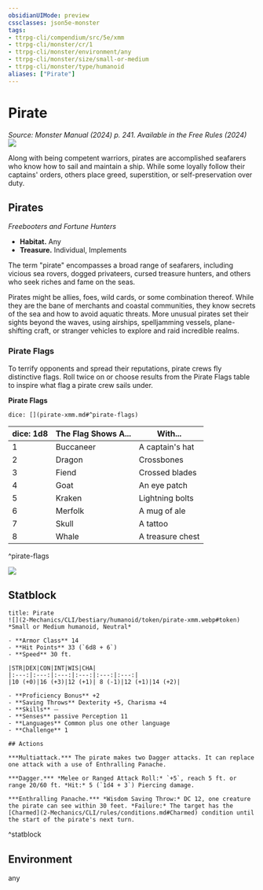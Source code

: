 ```yaml
---
obsidianUIMode: preview
cssclasses: json5e-monster
tags:
- ttrpg-cli/compendium/src/5e/xmm
- ttrpg-cli/monster/cr/1
- ttrpg-cli/monster/environment/any
- ttrpg-cli/monster/size/small-or-medium
- ttrpg-cli/monster/type/humanoid
aliases: ["Pirate"]
---
```

# Pirate
*Source: Monster Manual (2024) p. 241. Available in the Free Rules (2024)*  
![](2-Mechanics/CLI/bestiary/humanoid/img/pirate.webp#right)

Along with being competent warriors, pirates are accomplished seafarers who know how to sail and maintain a ship. While some loyally follow their captains' orders, others place greed, superstition, or self-preservation over duty.

## Pirates

*Freebooters and Fortune Hunters*

- **Habitat.** Any  
- **Treasure.** Individual, Implements  

The term "pirate" encompasses a broad range of seafarers, including vicious sea rovers, dogged privateers, cursed treasure hunters, and others who seek riches and fame on the seas.

Pirates might be allies, foes, wild cards, or some combination thereof. While they are the bane of merchants and coastal communities, they know secrets of the sea and how to avoid aquatic threats. More unusual pirates set their sights beyond the waves, using airships, spelljamming vessels, plane-shifting craft, or stranger vehicles to explore and raid incredible realms.

### Pirate Flags

To terrify opponents and spread their reputations, pirate crews fly distinctive flags. Roll twice on or choose results from the Pirate Flags table to inspire what flag a pirate crew sails under.

**Pirate Flags**

`dice: [](pirate-xmm.md#^pirate-flags)`

| dice: 1d8 | The Flag Shows A... | With... |
|-----------|---------------------|---------|
| 1 | Buccaneer | A captain's hat |
| 2 | Dragon | Crossbones |
| 3 | Fiend | Crossed blades |
| 4 | Goat | An eye patch |
| 5 | Kraken | Lightning bolts |
| 6 | Merfolk | A mug of ale |
| 7 | Skull | A tattoo |
| 8 | Whale | A treasure chest |
^pirate-flags

![](2-Mechanics/CLI/bestiary/humanoid/img/pirates.webp#center)

## Statblock

```ad-statblock
title: Pirate
![](2-Mechanics/CLI/bestiary/humanoid/token/pirate-xmm.webp#token)
*Small or Medium humanoid, Neutral*

- **Armor Class** 14 
- **Hit Points** 33 (`6d8 + 6`) 
- **Speed** 30 ft.

|STR|DEX|CON|INT|WIS|CHA|
|:---:|:---:|:---:|:---:|:---:|:---:|
|10 (+0)|16 (+3)|12 (+1)| 8 (-1)|12 (+1)|14 (+2)|

- **Proficiency Bonus** +2
- **Saving Throws** Dexterity +5, Charisma +4
- **Skills** ⏤
- **Senses** passive Perception 11
- **Languages** Common plus one other language
- **Challenge** 1

## Actions

***Multiattack.*** The pirate makes two Dagger attacks. It can replace one attack with a use of Enthralling Panache.

***Dagger.*** *Melee or Ranged Attack Roll:* `+5`, reach 5 ft. or range 20/60 ft. *Hit:* 5 (`1d4 + 3`) Piercing damage.

***Enthralling Panache.*** *Wisdom Saving Throw:* DC 12, one creature the pirate can see within 30 feet. *Failure:* The target has the [Charmed](2-Mechanics/CLI/rules/conditions.md#Charmed) condition until the start of the pirate's next turn.
```
^statblock

## Environment

any